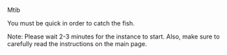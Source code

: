Mtib

You must be quick in order to catch the fish.

Note: Please wait 2-3 minutes for the instance to start. Also, make sure to carefully read the instructions on the main page.
